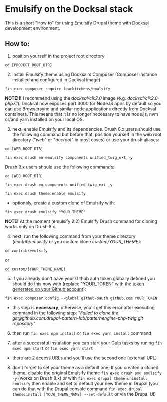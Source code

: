 # Emulsify on the Docksal stack

This is a short "How to" for using [Emulsify](https://github.com/fourkitchens/emulsify) Drupal theme with [Docksal](https://github.com/docksal/docksal) development environment.

## How to:

1. position yourself in the project root directory

`cd [PROJECT_ROOT_DIR]`

2. install Emulsify theme using Docksal's Composer (Composer instance installed and configured in Docksal image)

`fin exec composer require fourkitchens/emulsify`

**NOTE!!!**
I recommend using the _docksal/cli:2.0_ image (e.g. _docksal/cli:2.0-php7.1_).
Docksal now exposes port 3000 for NodeJS apps by default so you can use Browsersync and similar node applications directly from Docksal containers. This means that it is no longer necessary to have node.js, nvm or/and yarn installed on your local OS. 

3. next, enable Emulsify and its dependencies.
Drush 8.x users should use the following command but before that, position yourself in the web root directory ("_web_" or "_docroot_" in most cases) or use your drush aliases:

`cd [WEB_ROOT_DIR]`

`fin exec drush en emulsify components unified_twig_ext -y`

Drush 9.x users should use the following commands:

`cd [WEB_ROOT_DIR]`

`fin exec drush en components unified_twig_ext -y`

`fin exec drush theme:enable emulsify`

- optionaly, create a custom clone of Emulsify with:

`fin exec drush emulsify "YOUR_THEME"`

**NOTE!** At the moment (emulsify 2.2) Emulsify Drush command for cloning works only on Drush 8.x. 

4. next, run the following command from your theme directory (_contrib/emulsify_ or you custom clone _custom/YOUR_THEME_):

`cd contrib/emulsify`

or

`cd custom/[YOUR_THEME_NAME]`

5. if you already don't have your Github auth token globally defined you should do this now with (replace "YOUR_TOKEN" with the [token generated on your Github account](https://help.github.com/articles/creating-a-personal-access-token-for-the-command-line/)):

`fin exec composer config --global github-oauth.github.com YOUR_TOKEN`
 - this step is **necessary**, otherwise, you'll get this error after executing command in the following step: "_Failed to clone the git<span>@</span>github&#46;com:drupal-pattern-lab/patternengine-php-twig.git repository_"

6. then run `fin exec npm install` or `fin exec yarn install` command

7. after a successful instalation you can start your Gulp tasks by runing `fin exec npm start` or `fin exec yarn start`

- there are 2 access URLs and you'll use the second one (external URL)

8. don't forget to set your theme as a default one; If you created a cloned theme, disable the original Emulsify theme `fin exec drush pmu emulsify -y` (works on Drush 8.x) or with
`fin exec drupal theme:uninstall emulsify` then enable and set to default your new theme in Drupal 
(you can do that with the Drupal console command 
`fin exec drupal theme:install [YOUR_THEME_NAME] --set-default` or via the Drupal UI)
